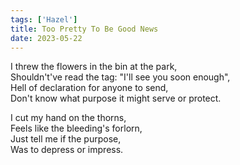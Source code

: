 ```yaml
---
tags: ['Hazel']
title: Too Pretty To Be Good News
date: 2023-05-22
---
```


I threw the flowers in the bin at the park,  
Shouldn't've read the tag: "I'll see you soon enough",  
Hell of declaration for anyone to send,  
Don't know what purpose it might serve or protect.

I cut my hand on the thorns,  
Feels like the bleeding's forlorn,  
Just tell me if the purpose,  
Was to depress or impress.
